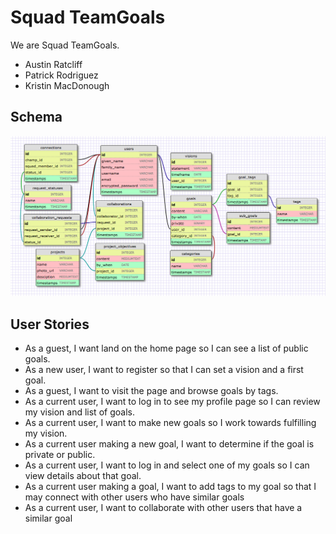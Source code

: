 # Squad TeamGoals

We are Squad TeamGoals.

- Austin Ratcliff
- Patrick Rodriguez
- Kristin MacDonough

## Schema

![SquadGoalsSchema](schema_04.png)

## User Stories

- As a guest, I want land on the home page so I can see a list of public goals.
- As a new user, I want to register so that I can set a vision and a first goal.
- As a guest, I want to visit the page and browse goals by tags.
- As a current user, I want to log in to see my profile page so I can review my vision and list of goals.
- As a current user, I want to make new goals so I work towards fulfilling my vision.
- As a current user making a new goal, I want to determine if the goal is private or public.
- As a current user, I want to log in and select one of my goals so I can view details about that goal.
- As a current user making a goal, I want to add tags to my goal so that I may connect with other users who have similar goals
- As a current user, I want to collaborate with other users that have a similar goal